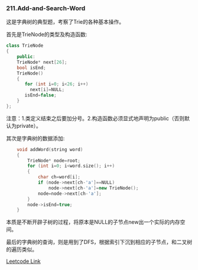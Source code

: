### 211.Add-and-Search-Word

这是字典树的典型题，考察了Trie的各种基本操作。

首先是TrieNode的类型及构造函数:
```cpp
class TrieNode
{
    public:
    TrieNode* next[26];
    bool isEnd;
    TrieNode()
    {
       for (int i=0; i<26; i++)
         next[i]=NULL;
       isEnd=false;
    }
};
```
注意：1.类定义结束之后要加分号。2.构造函数必须显式地声明为public（否则默认为private）。

其次是字典树的数据添加:
```cpp
    void addWord(string word) 
    {
        TrieNode* node=root;
        for (int i=0; i<word.size(); i++)
        {
            char ch=word[i];
            if (node->next[ch-'a']==NULL)
                node->next[ch-'a']=new TrieNode();
            node=node->next[ch-'a'];
        }
        node->isEnd=true;
    }
```
本质是不断开辟子树的过程，将原本是NULL的子节点new出一个实际的内存空间。

最后的字典树的查询，则是用到了DFS，根据索引下沉到相应的子节点，和二叉树的遍历类似。


[Leetcode Link](https://leetcode.com/problems/add-and-search-word)
